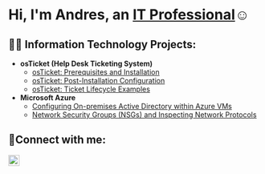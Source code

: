 <h1>Hi, I'm Andres, an <a href="https://linkedin.com/in/andres-pulgarin000">IT Professional</a>☺</h1>

<h2>👨‍💻 Information Technology Projects:</h2>

- <b>osTicket (Help Desk Ticketing System)</b>
  - [osTicket: Prerequisites and Installation](https://github.com/Dre00dev/osticket-prereqs)
  - [osTicket: Post-Installation Configuration](https://github.com/Dre00dev/osticket-post-install-config)
  - [osTicket: Ticket Lifecycle Examples](https://github.com/Dre00dev/ticket-lifecycle)
- <b>Microsoft Azure</b>
  - [Configuring On-premises Active Directory within Azure VMs](https://github.com/Dre00dev/configure-ad)
  - [Network Security Groups (NSGs) and Inspecting Network Protocols](https://google.com)

<h2>🤳Connect with me:</h2>


[<img align="left" alt="Andres | LinkedIn" width="22px" src="https://cdn.jsdelivr.net/npm/simple-icons@v3/icons/linkedin.svg" />][linkedin]



[linkedin]: https://linkedin.com/in/andres-pulgarin000
